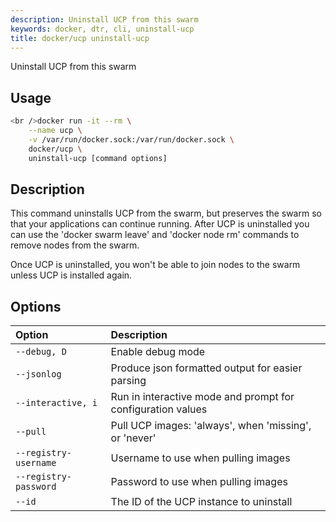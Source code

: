 ```yaml
---
description: Uninstall UCP from this swarm
keywords: docker, dtr, cli, uninstall-ucp
title: docker/ucp uninstall-ucp
---
```

Uninstall UCP from this swarm

## Usage

```bash
<br />docker run -it --rm \
    --name ucp \
    -v /var/run/docker.sock:/var/run/docker.sock \
    docker/ucp \
    uninstall-ucp [command options]

```

## Description

This command uninstalls UCP from the swarm, but preserves the swarm so that your applications can continue running. After UCP is uninstalled you can use the 'docker swarm leave' and 'docker node rm' commands to remove nodes from the swarm.

Once UCP is uninstalled, you won't be able to join nodes to the swarm unless UCP is installed again.

## Options

| Option                | Description                                                 |
|:--------------------- |:----------------------------------------------------------- |
| `--debug, D`          | Enable debug mode                                           |
| `--jsonlog`           | Produce json formatted output for easier parsing            |
| `--interactive, i`    | Run in interactive mode and prompt for configuration values |
| `--pull`              | Pull UCP images: 'always', when 'missing', or 'never'       |
| `--registry-username` | Username to use when pulling images                         |
| `--registry-password` | Password to use when pulling images                         |
| `--id`                | The ID of the UCP instance to uninstall                     |